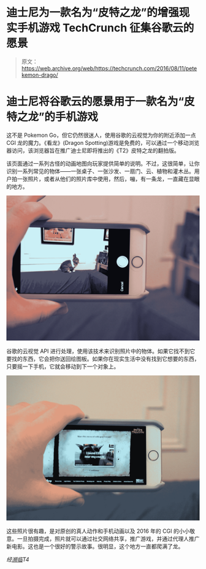 # 迪士尼为一款名为“皮特之龙”的增强现实手机游戏 TechCrunch 征集谷歌云的愿景

> 原文：<https://web.archive.org/web/https://techcrunch.com/2016/08/11/petekemon-drago/>

# 迪士尼将谷歌云的愿景用于一款名为“皮特之龙”的手机游戏

这不是 Pokemon Go，但它仍然很迷人，使用谷歌的云视觉为你的附近添加一点 CGI 龙的魔力。《看龙》(Dragon Spotting)游戏是免费的，可以通过一个移动浏览器访问，该浏览器旨在推广迪士尼即将推出的《T2》皮特之龙的翻拍版。

该页面通过一系列古怪的动画地图向玩家提供简单的说明。不过，这很简单，让你识别一系列常见的物体——一张桌子、一张沙发、一扇门、云、植物和灌木丛。用户拍一张照片，或者从他们的照片库中使用，然后，嘣，有一条龙，一直藏在显眼的地方。

![P8112219](img/7ebd41e79ab31395f1a356fca275149f.png)

谷歌的云视觉 API 进行处理，使用该技术来识别照片中的物体。如果它找不到它要找的东西，它会把你送回绘图板。如果你在现实生活中没有找到它想要的东西，只要摇一下手机，它就会移动到下一个对象上。

![P8112220](img/bc2da22fc635fe66bffeb1b909a9c19e.png)

这些照片很有趣，是对原创的真人动作和手机动画以及 2016 年的 CGI 的小小敬意。一旦拍摄完成，照片就可以通过社交网络共享，推广游戏，并通过代理人推广新电影。这也是一个很好的警示故事。很明显，这个地方一直都爬满了龙。

*经[濒临](https://web.archive.org/web/20221209224536/http://www.theverge.com/2016/8/11/12431696/disney-google-petes-dragon-spotting-ar-mobile-game)T4*
